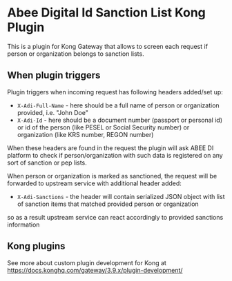 # Abee Digital Id Sanction List Kong Plugin

This is a plugin for Kong Gateway that allows to screen each request if person or organization belongs to sanction lists.

## When plugin triggers
Plugin triggers when incoming request has following headers added/set up:
* `X-Adi-Full-Name` - here should be a full name of person or organization provided, i.e. "John Doe"
* `X-Adi-Id` - here should be a document number (passport or personal id) or id of the person (like PESEL or Social Security number) or organization (like KRS number, REGON number)

When these headers are found in the request the plugin will ask ABEE DI platform to check if person/organization with such data is registered on any sort of sanction or pep lists.

When person or organization is marked as sanctioned, the request will be forwarded to upstream service with additional header added:
* `X-Adi-Sanctions` - the header will contain serialized JSON object with list of sanction items that matched provided person or organization

so as a result upstream service can react accordingly to provided sanctions information

## Kong plugins

See more about custom plugin development for Kong at https://docs.konghq.com/gateway/3.9.x/plugin-development/